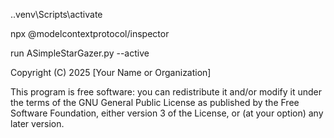 .\.venv\Scripts\activate 


npx @modelcontextprotocol/inspector

run ASimpleStarGazer.py --active


Copyright (C) 2025 [Your Name or Organization]

This program is free software: you can redistribute it and/or modify
it under the terms of the GNU General Public License as published by
the Free Software Foundation, either version 3 of the License, or
(at your option) any later version.
